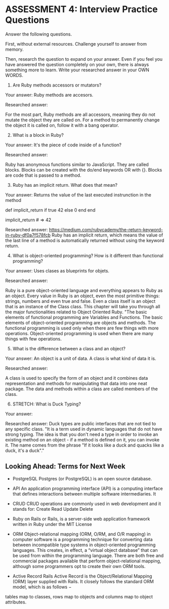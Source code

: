 # ASSESSMENT 4: Interview Practice Questions
Answer the following questions.

First, without external resources. Challenge yourself to answer from memory.

Then, research the question to expand on your answer. Even if you feel you have answered the question completely on your own, there is always something more to learn. Write your researched answer in your OWN WORDS.  

1. Are Ruby methods accessors or mutators?

  Your answer: Ruby methods are accesors.

  Researched answer:
  
  For the most part, Ruby methods are all accessors, meaning they do not mutate the object they are called on. For a method to permanently change the object it is called on, follow it with a bang operator.



2. What is a block in Ruby?

  Your answer: It's the piece of code inside of a function?

  Researched answer:
  
  Ruby has anonymous functions similar to JavaScript. They are called blocks. Blocks can be created with the do/end keywords OR with {}. Blocks are code that is passed to a method.




3. Ruby has an implicit return. What does that mean?

  Your answer: Returns the value of the last executed instrunction in the method

  def implicit_return
  if true
    42
  else
    0
  end
end

implicit_return # => 42

  Researched answer: 
  https://medium.com/rubycademy/the-return-keyword-in-ruby-df0a7f578fcb
  Ruby has an implicit return, which means the value of the last line of a method is automatically returned without using the keyword return.



4. What is object-oriented programming? How is it different than functional programming?

  Your answer: Uses clases as blueprints for objets.

  Researched answer:

Ruby is a pure object-oriented language and everything appears to Ruby as an object. Every value in Ruby is an object, even the most primitive things: strings, numbers and even true and false. Even a class itself is an object that is an instance of the Class class. This chapter will take you through all the major functionalities related to Object Oriented Ruby.
"The basic elements of functional programming are Variables and Functions. The basic elements of object-oriented programming are objects and methods. The functional programming is used only when there are few things with more operations. Object-oriented programming is used when there are many things with few operations.



5. What is the difference between a class and an object?

  Your answer: An object is a unit of data. A class is what kind of data it is.

  Researched answer:

  A class is used to specify the form of an object and it combines data representation and methods for manipulating that data into one neat package. The data and methods within a class are called members of the class.





6. STRETCH: What is Duck Typing?

  Your answer:


  Researched answer: Duck types are public interfaces that are not tied to any specific class.
  "It is a term used in dynamic languages that do not have strong typing.
  The idea is that you don't need a type in order to invoke an existing method on an object - if a method is defined on it, you can invoke it.
  The name comes from the phrase "If it looks like a duck and quacks like a duck, it's a duck"."

  



## Looking Ahead: Terms for Next Week
- PostgreSQL
Postgres (or PostgreSQL) is an open source database. 

- API
An application programming interface (API) is a computing interface that defines interactions between multiple software intermediaries. It

- CRUD
CRUD operations are commonly used in web development and it stands for:
Create
Read
Update
Delete

- Ruby on Rails
or Rails, is a server-side web application framework written in Ruby under the MIT License

- ORM
Object-relational mapping (ORM, O/RM, and O/R mapping) in computer software is a programming technique for converting data between incompatible type systems in object-oriented programming languages. This creates, in effect, a “virtual object database” that can be used from within the programming language. There are both free and commercial packages available that perform object-relational mapping, although some programmers opt to create their own ORM tools.

- Active Record
Rails Active Record is the Object/Relational Mapping (ORM) layer supplied with Rails. It closely follows the standard ORM model, which is as follows −

tables map to classes,
rows map to objects and
columns map to object attributes.